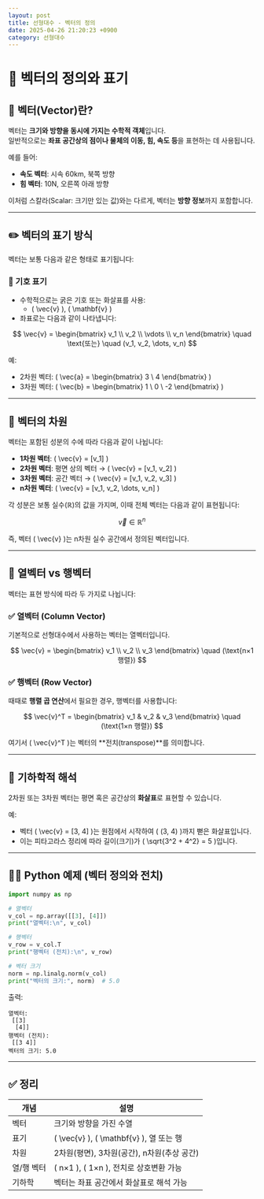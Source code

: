 ```yaml
---
layout: post
title: 선형대수 - 벡터의 정의
date: 2025-04-26 21:20:23 +0900
category: 선형대수
---
```

# 🧭 벡터의 정의와 표기

## 🧠 벡터(Vector)란?

벡터는 **크기와 방향을 동시에 가지는 수학적 객체**입니다.  
일반적으로는 **좌표 공간상의 점이나 물체의 이동, 힘, 속도 등**을 표현하는 데 사용됩니다.

예를 들어:

- **속도 벡터**: 시속 60km, 북쪽 방향
- **힘 벡터**: 10N, 오른쪽 아래 방향

이처럼 스칼라(Scalar: 크기만 있는 값)와는 다르게, 벡터는 **방향 정보**까지 포함합니다.

---

## ✏️ 벡터의 표기 방식

벡터는 보통 다음과 같은 형태로 표기됩니다:

### 📌 기호 표기

- 수학적으로는 굵은 기호 또는 화살표를 사용:
  - \( \vec{v} \), \( \mathbf{v} \)
- 좌표로는 다음과 같이 나타냅니다:

$$
\vec{v} = 
\begin{bmatrix}
v_1 \\
v_2 \\
\vdots \\
v_n
\end{bmatrix}
\quad \text{또는} \quad
(v_1, v_2, \dots, v_n)
$$

예:

- 2차원 벡터: \( \vec{a} = \begin{bmatrix} 3 \\ 4 \end{bmatrix} \)
- 3차원 벡터: \( \vec{b} = \begin{bmatrix} 1 \\ 0 \\ -2 \end{bmatrix} \)

---

## 🔢 벡터의 차원

벡터는 포함된 성분의 수에 따라 다음과 같이 나뉩니다:

- **1차원 벡터**: \( \vec{v} = [v_1] \)
- **2차원 벡터**: 평면 상의 벡터 → \( \vec{v} = [v_1, v_2] \)
- **3차원 벡터**: 공간 벡터 → \( \vec{v} = [v_1, v_2, v_3] \)
- **n차원 벡터**: \( \vec{v} = [v_1, v_2, \dots, v_n] \)

각 성분은 보통 실수(ℝ)의 값을 가지며, 이때 전체 벡터는 다음과 같이 표현됩니다:

$$
\vec{v} \in \mathbb{R}^n
$$

즉, 벡터 \( \vec{v} \)는 n차원 실수 공간에서 정의된 벡터입니다.

---

## 🧮 열벡터 vs 행벡터

벡터는 표현 방식에 따라 두 가지로 나뉩니다:

### ✅ 열벡터 (Column Vector)

기본적으로 선형대수에서 사용하는 벡터는 열벡터입니다.

$$
\vec{v} = 
\begin{bmatrix}
v_1 \\
v_2 \\
v_3
\end{bmatrix}
\quad (\text{n×1 행렬})
$$

### ✅ 행벡터 (Row Vector)

때때로 **행렬 곱 연산**에서 필요한 경우, 행벡터를 사용합니다:

$$
\vec{v}^T = 
\begin{bmatrix}
v_1 & v_2 & v_3
\end{bmatrix}
\quad (\text{1×n 행렬})
$$

여기서 \( \vec{v}^T \)는 벡터의 **전치(transpose)**를 의미합니다.

---

## 📐 기하학적 해석

2차원 또는 3차원 벡터는 평면 혹은 공간상의 **화살표**로 표현할 수 있습니다.

예:

- 벡터 \( \vec{v} = [3, 4] \)는 원점에서 시작하여 \( (3, 4) \)까지 뻗은 화살표입니다.
- 이는 피타고라스 정리에 따라 길이(크기)가 \( \sqrt{3^2 + 4^2} = 5 \)입니다.

---

## 🧑‍💻 Python 예제 (벡터 정의와 전치)

```python
import numpy as np

# 열벡터
v_col = np.array([[3], [4]])
print("열벡터:\n", v_col)

# 행벡터
v_row = v_col.T
print("행벡터 (전치):\n", v_row)

# 벡터 크기
norm = np.linalg.norm(v_col)
print("벡터의 크기:", norm)  # 5.0
```

출력:
```
열벡터:
 [[3]
  [4]]
행벡터 (전치):
 [[3 4]]
벡터의 크기: 5.0
```

---

## ✅ 정리

| 개념       | 설명                                     |
|------------|------------------------------------------|
| 벡터       | 크기와 방향을 가진 수열                  |
| 표기       | \( \vec{v} \), \( \mathbf{v} \), 열 또는 행 |
| 차원       | 2차원(평면), 3차원(공간), n차원(추상 공간) |
| 열/행 벡터 | \( n×1 \), \( 1×n \), 전치로 상호변환 가능 |
| 기하학     | 벡터는 좌표 공간에서 화살표로 해석 가능     |